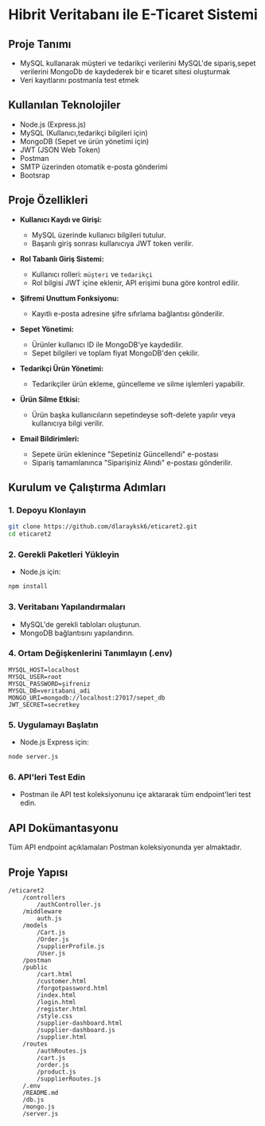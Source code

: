 # Hibrit Veritabanı ile E-Ticaret Sistemi

## Proje Tanımı
- MySQL kullanarak müşteri ve tedarikçi verilerini MySQL'de sipariş,sepet verilerini MongoDb de kaydederek bir e ticaret sitesi oluşturmak
- Veri kayıtlarını postmanla test etmek


## Kullanılan Teknolojiler
-  Node.js (Express.js)
  - MySQL (Kullanıcı,tedarikçi bilgileri için)
  - MongoDB (Sepet ve ürün yönetimi için)
-  JWT (JSON Web Token)
-  Postman
- SMTP üzerinden otomatik e-posta gönderimi
- Bootsrap

## Proje Özellikleri
- **Kullanıcı Kaydı ve Girişi:**
  - MySQL üzerinde kullanıcı bilgileri tutulur.
  - Başarılı giriş sonrası kullanıcıya JWT token verilir.
- **Rol Tabanlı Giriş Sistemi:**
  - Kullanıcı rolleri: `müşteri` ve `tedarikçi`
  - Rol bilgisi JWT içine eklenir, API erişimi buna göre kontrol edilir.
- **Şifremi Unuttum Fonksiyonu:**
  - Kayıtlı e-posta adresine şifre sıfırlama bağlantısı gönderilir.

- **Sepet Yönetimi:**
  - Ürünler kullanıcı ID ile MongoDB'ye kaydedilir.
  - Sepet bilgileri ve toplam fiyat MongoDB'den çekilir.
- **Tedarikçi Ürün Yönetimi:**
  - Tedarikçiler ürün ekleme, güncelleme ve silme işlemleri yapabilir.
- **Ürün Silme Etkisi:**
  - Ürün başka kullanıcıların sepetindeyse soft-delete yapılır veya kullanıcıya bilgi verilir.
- **Email Bildirimleri:**
  - Sepete ürün eklenince "Sepetiniz Güncellendi" e-postası
  - Sipariş tamamlanınca "Siparişiniz Alındı" e-postası gönderilir.

## Kurulum ve Çalıştırma Adımları

### 1. Depoyu Klonlayın
```bash
git clone https://github.com/dlarayksk6/eticaret2.git
cd eticaret2
```

### 2. Gerekli Paketleri Yükleyin

- Node.js için:
```bash
npm install
```

### 3. Veritabanı Yapılandırmaları
- MySQL'de gerekli tabloları oluşturun.
- MongoDB bağlantısını yapılandırın.

### 4. Ortam Değişkenlerini Tanımlayın (.env)
```env
MYSQL_HOST=localhost
MYSQL_USER=root
MYSQL_PASSWORD=şifreniz
MYSQL_DB=veritabani_adi
MONGO_URI=mongodb://localhost:27017/sepet_db
JWT_SECRET=secretkey

```

### 5. Uygulamayı Başlatın

- Node.js Express için:
```bash
node server.js
```

### 6. API'leri Test Edin
- Postman ile API test koleksiyonunu içe aktararak tüm endpoint'leri test edin.

## API Dokümantasyonu
Tüm API endpoint açıklamaları Postman koleksiyonunda yer almaktadır.

## Proje Yapısı
``` 
/eticaret2
    /controllers
        /authController.js
    /middleware
        auth.js
    /models
        /Cart.js
        /Order.js
        /supplierProfile.js
        /User.js
    /postman
    /public
        /cart.html
        /customer.html
        /forgotpassword.html
        /index.html
        /login.html
        /register.html
        /style.css
        /supplier-dashboard.html
        /supplier-dashboard.js
        /supplier.html
    /routes
        /authRoutes.js
        /cart.js
        /order.js
        /product.js
        /supplierRoutes.js
    /.env
    /README.md
    /db.js
    /mongo.js
    /server.js
    
```

